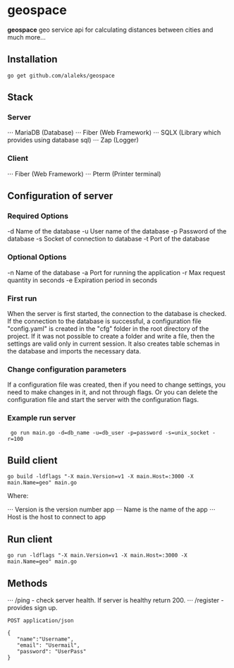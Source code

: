 # geospace

**geospace** geo service api for calculating distances between cities and much more...

## Installation

```
go get github.com/alaleks/geospace
```

## Stack

### Server 

⋅⋅⋅ MariaDB (Database)
⋅⋅⋅ Fiber (Web Framework)
⋅⋅⋅ SQLX (Library which provides using database sql)
⋅⋅⋅ Zap (Logger)

### Client

⋅⋅⋅ Fiber (Web Framework)
⋅⋅⋅ Pterm (Printer terminal)

## Configuration of server

### Required Options

-d Name of the database
-u User name of the database
-p Password of the database
-s Socket of connection to database
-t Port of the database

### Optional Options

-n Name of the database
-a Port for running the application
-r Max request quantity in seconds
-e Expiration period in seconds

### First run

When the server is first started, the connection to the database is checked. If the connection to the database is successful, a configuration file "config.yaml" is created in the "сfg" folder in the root directory of the project. If it was not possible to create a folder and write a file, then the settings are valid only in current session. It also creates table schemas in the database and imports the necessary data.

### Change configuration parameters

If a configuration file was created, then if you need to change settings, you need to make changes in it, and not through flags. Or you can delete the configuration file and start the server with the configuration flags.

### Example run server

```
 go run main.go -d=db_name -u=db_user -p=password -s=unix_socket -r=100

```

## Build client

```
go build -ldflags "-X main.Version=v1 -X main.Host=:3000 -X main.Name=geo" main.go

```

Where:

⋅⋅⋅ Version is the version number app
⋅⋅⋅ Name is the name of the app
⋅⋅⋅ Host is the host to connect to app

## Run client

```
go run -ldflags "-X main.Version=v1 -X main.Host=:3000 -X main.Name=geo" main.go 

```

## Methods

 ⋅⋅⋅ /ping - check server health. If server is healthy return 200.
 ⋅⋅⋅ /register - provides sign up. 
 ```
 POST application/json

 {
    "name":"Username",
    "email": "Usermail",
    "password": "UserPass"
}

 ```